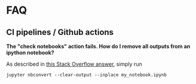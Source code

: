 # FAQ

## CI pipelines / Github actions

**The "check notebooks" action fails. How do I remove all outputs from an ipython notebook?** 

As described in [this Stack Overflow answer](https://stackoverflow.com/a/47774393/6700329), simply run

~~~
jupyter nbconvert --clear-output --inplace my_notebook.ipynb
~~~